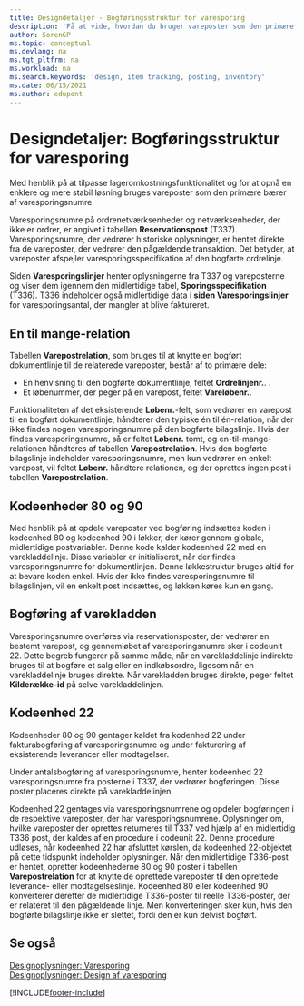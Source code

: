 ```yaml
---
title: Designdetaljer - Bogføringsstruktur for varesporing
description: 'Få at vide, hvordan du bruger vareposter som den primære bærer af varesporingsnumre i bogføringsstruktur for varesporing.'
author: SorenGP
ms.topic: conceptual
ms.devlang: na
ms.tgt_pltfrm: na
ms.workload: na
ms.search.keywords: 'design, item tracking, posting, inventory'
ms.date: 06/15/2021
ms.author: edupont
---
```

# <a name="design-details-item-tracking-posting-structure" />Designdetaljer: Bogføringsstruktur for varesporing
Med henblik på at tilpasse lageromkostningsfunktionalitet og for at opnå en enklere og mere stabil løsning bruges vareposter som den primære bærer af varesporingsnumre.  
  
Varesporingsnumre på ordrenetværksenheder og netværksenheder, der ikke er ordrer, er angivet i tabellen **Reservationspost** (T337). Varesporingsnumre, der vedrører historiske oplysninger, er hentet direkte fra de vareposter, der vedrører den pågældende transaktion. Det betyder, at vareposter afspejler varesporingsspecifikation af den bogførte ordrelinje.  
  
Siden **Varesporingslinjer** henter oplysningerne fra T337 og vareposterne og viser dem igennem den midlertidige tabel, **Sporingsspecifikation** (T336). T336 indeholder også midlertidige data i **siden Varesporingslinjer** for varesporingsantal, der mangler at blive faktureret.  
  
## <a name="one-to-many-relation" />En til mange-relation
Tabellen **Varepostrelation**, som bruges til at knytte en bogført dokumentlinje til de relaterede vareposter, består af to primære dele:  
  
* En henvisning til den bogførte dokumentlinje, feltet **Ordrelinjenr.**. .  
* Et løbenummer, der peger på en varepost, feltet **Vareløbenr.**.  
  
Funktionaliteten af det eksisterende **Løbenr.**-felt, som vedrører en varepost til en bogført dokumentlinje, håndterer den typiske én til én-relation, når der ikke findes nogen varesporingsnumre på den bogførte bilagslinje. Hvis der findes varesporingsnumre, så er feltet **Løbenr.** tomt, og en-til-mange-relationen håndteres af tabellen **Varepostrelation**. Hvis den bogførte bilagslinje indeholder varesporingsnumre, men kun vedrører en enkelt varepost, vil feltet **Løbenr.** håndtere relationen, og der oprettes ingen post i tabellen **Varepostrelation**.  
  
## <a name="codeunits-80-and-90" />Kodeenheder 80 og 90
Med henblik på at opdele vareposter ved bogføring indsættes koden i kodeenhed 80 og kodeenhed 90 i løkker, der kører gennem globale, midlertidige postvariabler. Denne kode kalder kodeenhed 22 med en varekladdelinje. Disse variabler er initialiseret, når der findes varesporingsnumre for dokumentlinjen. Denne løkkestruktur bruges altid for at bevare koden enkel. Hvis der ikke findes varesporingsnumre til bilagslinjen, vil en enkelt post indsættes, og løkken køres kun en gang.  
  
## <a name="posting-the-item-journal" />Bogføring af varekladden
Varesporingsnumre overføres via reservationsposter, der vedrører en bestemt varepost, og gennemløbet af varesporingsnumre sker i codeunit 22. Dette begreb fungerer på samme måde, når en varekladdelinje indirekte bruges til at bogføre et salg eller en indkøbsordre, ligesom når en varekladdelinje bruges direkte. Når varekladden bruges direkte, peger feltet **Kilderække-id** på selve varekladdelinjen.  
  
## <a name="code-unit-22" />Kodeenhed 22
Kodeenheder 80 og 90 gentager kaldet fra kodenhed 22 under fakturabogføring af varesporingsnumre og under fakturering af eksisterende leverancer eller modtagelser.  
  
Under antalsbogføring af varesporingsnumre, henter kodeenhed 22 varesporingsnumre fra posterne i T337, der vedrører bogføringen. Disse poster placeres direkte på varekladdelinjen.  
  
Kodeenhed 22 gentages via varesporingsnumrene og opdeler bogføringen i de respektive vareposter, der har varesporingsnumrene. Oplysninger om, hvilke vareposter der oprettes returneres til T337 ved hjælp af en midlertidig T336 post, der kaldes af en procedure i codeunit 22. Denne procedure udløses, når kodeenhed 22 har afsluttet kørslen, da kodeenhed 22-objektet på dette tidspunkt indeholder oplysninger. Når den midlertidige T336-post er hentet, opretter kodeenhederne 80 og 90 poster i tabellen **Varepostrelation** for at knytte de oprettede vareposter til den oprettede leverance- eller modtagelseslinje. Kodeenhed 80 eller kodeenhed 90 konverterer derefter de midlertidige T336-poster til reelle T336-poster, der er relateret til den pågældende linje. Men konverteringen sker kun, hvis den bogførte bilagslinje ikke er slettet, fordi den er kun delvist bogført.  
  
## <a name="see-also" />Se også
[Designoplysninger: Varesporing](design-details-item-tracking.md)   
[Designoplysninger: Design af varesporing](design-details-item-tracking-design.md)

[!INCLUDE[footer-include](includes/footer-banner.md)]
